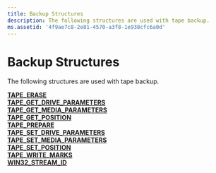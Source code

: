 ```yaml
---
title: Backup Structures
description: The following structures are used with tape backup.
ms.assetid: '4f9ae7c8-2e81-4570-a3f8-1e938cfc6a0d'
---
```


# Backup Structures

The following structures are used with tape backup.

<dl>

[**TAPE\_ERASE**](tape-erase-str.md)  
[**TAPE\_GET\_DRIVE\_PARAMETERS**](tape-get-drive-parameters-str.md)  
[**TAPE\_GET\_MEDIA\_PARAMETERS**](tape-get-media-parameters-str.md)  
[**TAPE\_GET\_POSITION**](tape-get-position-str.md)  
[**TAPE\_PREPARE**](tape-prepare-str.md)  
[**TAPE\_SET\_DRIVE\_PARAMETERS**](tape-set-drive-parameters-str.md)  
[**TAPE\_SET\_MEDIA\_PARAMETERS**](tape-set-media-parameters-str.md)  
[**TAPE\_SET\_POSITION**](tape-set-position-str.md)  
[**TAPE\_WRITE\_MARKS**](tape-write-marks-str.md)  
[**WIN32\_STREAM\_ID**](win32-stream-id-str.md)  
</dl>

 

 




